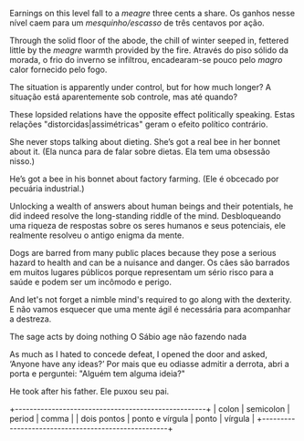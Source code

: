Earnings on this level fall to a *meagre* three cents a share.
Os ganhos nesse nível caem para um *mesquinho/escasso* de três centavos por ação.

Through the solid floor of the abode, the chill of winter seeped in, fettered little by the *meagre* warmth provided by the fire.
Através do piso sólido da morada, o frio do inverno se infiltrou, encadearam-se pouco pelo *magro* calor fornecido pelo fogo.

The situation is apparently under control, but for how much longer?
A situação está aparentemente sob controle, mas até quando?

These lopsided relations have the opposite effect politically speaking.
Estas relações "distorcidas|assimétricas" geram o efeito político contrário.

She never stops talking about dieting. She’s got a real bee in her bonnet about it. (Ela nunca para de falar sobre dietas. Ela tem uma obsessão nisso.)

He’s got a bee in his bonnet about factory farming. (Ele é obcecado por pecuária industrial.)

Unlocking a wealth of answers about human beings and their potentials, he did indeed resolve the long-standing riddle of the mind.
Desbloqueando uma riqueza de respostas sobre os seres humanos e seus potenciais, ele realmente resolveu o antigo enigma da mente.

Dogs are barred from many public places because they pose a serious hazard to health and can be a nuisance and danger.
Os cães são barrados em muitos lugares públicos porque representam um sério risco para a saúde e podem ser um incômodo e perigo.

And let's not forget a nimble mind's required to go along with the dexterity.
E não vamos esquecer que uma mente ágil é necessária para acompanhar a destreza.

The sage acts by doing nothing
O Sábio age não fazendo nada

As much as I hated to concede defeat, I opened the door and asked, ‘Anyone have any ideas?’
Por mais que eu odiasse admitir a derrota, abri a porta e perguntei: "Alguém tem alguma ideia?"

He took after his father.
Ele puxou seu pai.

+----------------------------------------------------+
| colon       | semicolon       | period |  comma    |
| dois pontos | ponto e vírgula | ponto  |   vírgula |
+----------------------------------------------------+
